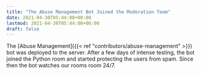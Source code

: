 ```yaml
---
title: "The Abuse Management Bot Joined the Moderation Team"
date: 2021-04-30T05:44:00+00:00
lastmod: 2021-04-30T05:44:00+00:00
draft: false
---
```


The [Abuse Management]({{< ref "contributors/abuse-management" >}}) bot was
deployed to the server. After a few days of intense testing, the bot joined the
Python room and started protecting the users from spam. Since then the bot
watches our rooms room 24/7.
